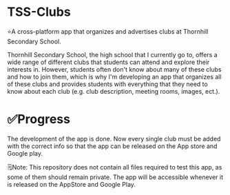 # TSS-Clubs
⭐A cross-platform app that organizes and advertises clubs at Thornhill Secondary School.

Thornhill Secondary School, the high school that I currently go to, offers a wide range of different clubs that students can attend and explore their interests in. However, students often don't know about many of these clubs and how to join them, which is why I'm developing an app that organizes all of these clubs and provides students with everything that they need to know about each club (e.g. club description, meeting rooms, images, ect.). 

# ✅Progress

The development of the app is done. Now every single club must be added with the correct info so that the app can be released on the App store and Google play.

🗒️Note: This repository does not contain all files required to test this app, as some of them should remain private. The app will be accessible whenever it is released 
on the AppStore and Google Play.
